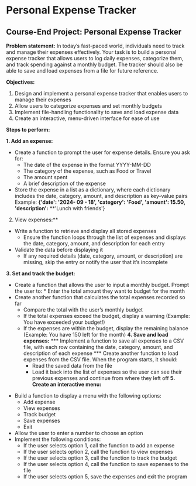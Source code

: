 # Personal Expense Tracker

## Course-End Project: Personal Expense Tracker

**Problem statement:**
In today’s fast-paced world, individuals need to track and manage their expenses
effectively. Your task is to build a personal expense tracker that allows users to log
daily expenses, categorize them, and track spending against a monthly budget. The
tracker should also be able to save and load expenses from a file for future
reference.

**Objectives:**

1. Design and implement a personal expense tracker that enables users to
    manage their expenses
2. Allow users to categorize expenses and set monthly budgets
3. Implement file-handling functionality to save and load expense data
4. Create an interactive, menu-driven interface for ease of use


**Steps to perform:**

**1. Add an expense:**
* Create a function to prompt the user for expense details. Ensure you ask for:
    * The date of the expense in the format YYYY-MM-DD
    * The category of the expense, such as Food or Travel
    * The amount spent
    * A brief description of the expense
* Store the expense in a list as a dictionary, where each dictionary includes the
    date, category, amount, and description as key-value pairs
    Example:
    **{'date': '2024- 09 - 18', 'category': 'Food', 'amount': 15.50, 'description':**
    **'Lunch with friends'}
2. View expenses:**
* Write a function to retrieve and display all stored expenses
    * Ensure the function loops through the list of expenses and displays the
       date, category, amount, and description for each entry
* Validate the data before displaying it
    * If any required details (date, category, amount, or description) are
       missing, skip the entry or notify the user that it’s incomplete


**3. Set and track the budget:**
- Create a function that allows the user to input a monthly budget. Prompt the
    user to:
       * Enter the total amount they want to budget for the month
- Create another function that calculates the total expenses recorded so far
    * Compare the total with the user’s monthly budget
    * If the total expenses exceed the budget, display a warning (Example:
       You have exceeded your budget!)
    * If the expenses are within the budget, display the remaining balance
       (Example: You have 150 left for the month)
**4. Save and load expenses:**
*** Implement a function to save all expenses to a CSV file, with each row
    containing the date, category, amount, and description of each expense
*** Create another function to load expenses from the CSV file. When the
    program starts, it should:
       * Read the saved data from the file
       * Load it back into the list of expenses so the user can see their previous
          expenses and continue from where they left off
**5. Create an interactive menu:**
 *  Build a function to display a menu with the following options:
    * Add expense
    * View expenses
    * Track budget
    * Save expenses
    * Exit
* Allow the user to enter a number to choose an option
* Implement the following conditions:
    * If the user selects option 1, call the function to add an expense
    * If the user selects option 2, call the function to view expenses
    * If the user selects option 3, call the function to track the budget
    * If the user selects option 4, call the function to save expenses to the file
    * If the user selects option 5, save the expenses and exit the program
